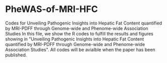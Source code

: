 # PheWAS-of-MRI-HFC
Codes for Unveiling Pathogenic Insights into Hepatic Fat Content quantified by MRI-PDFF through Genome-wide and Phenome-wide Association Studies
In this file, we show the R codes to fulfill the results and figures showing in "Unveiling Pathogenic Insights into Hepatic Fat Content quantified by MRI-PDFF through Genome-wide and Phenome-wide Association Studies".
All codes will be avialble when the paper has been published.
